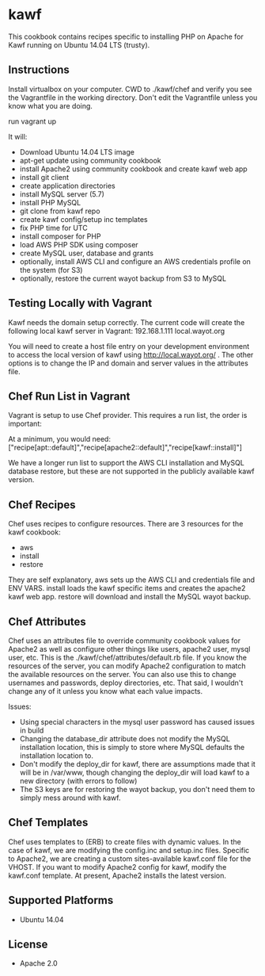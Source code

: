 # kawf

This cookbook contains recipes specific to installing PHP on Apache for Kawf running on Ubuntu 14.04 LTS (trusty).


## Instructions
Install virtualbox on your computer.  CWD to ./kawf/chef and verify you see the Vagrantfile in the working directory.  Don't edit the Vagrantfile unless you know what you are doing.

run vagrant up

It will:
* Download Ubuntu 14.04 LTS image
* apt-get update using community cookbook
* install Apache2 using community cookbook and create kawf web app
* install git client
* create application directories
* install MySQL server (5.7)
* install PHP MySQL
* git clone from kawf repo
* create kawf config/setup inc templates
* fix PHP time for UTC
* install composer for PHP
* load AWS PHP SDK using composer
* create MySQL user, database and grants
* optionally, install AWS CLI and configure an AWS credentials profile on the system (for S3)
* optionally, restore the current wayot backup from S3 to MySQL


## Testing Locally with Vagrant
Kawf needs the domain setup correctly.  The current code will create the following local kawf server in Vagrant:
192.168.1.111   local.wayot.org

You will need to create a host file entry on your development environment to access the local version of kawf using http://local.wayot.org/ .  The other options is to change the IP and domain and server values in the attributes file.


## Chef Run List in Vagrant
Vagrant is setup to use Chef provider.  This requires a run list, the order is important:

At a minimum, you would need:
["recipe[apt::default]","recipe[apache2::default]","recipe[kawf::install]"]

We have a longer run list to support the AWS CLI installation and MySQL database restore, but these are not supported in the publicly available kawf version.


## Chef Recipes
Chef uses recipes to configure resources.  There are 3 resources for the kawf cookbook:
* aws
* install
* restore

They are self explanatory, aws sets up the AWS CLI and credentials file and ENV VARS.  install loads the kawf specific items and creates the apache2 kawf web app.  restore will download and install the MySQL wayot backup.

## Chef Attributes
Chef uses an attributes file to override community cookbook values for Apache2 as well as configure other things like users, apache2 user, mysql user, etc.  This is the ./kawf/chef/attributes/default.rb file.  If you know the resources of the server, you can modify Apache2 configuration to match the available resources on the server.  You can also use this to change usernames and passwords, deploy directories, etc.  That said, I wouldn't change any of it unless you know what each value impacts.

Issues:
* Using special characters in the mysql user password has caused issues in build
* Changing the database_dir attribute does not modify the MySQL installation location, this is simply to store where MySQL defaults the installation location to.
* Don't modify the deploy_dir for kawf, there are assumptions made that it will be in /var/www, though changing the deploy_dir will load kawf to a new directory (with errors to follow)
* The S3 keys are for restoring the wayot backup, you don't need them to simply mess around with kawf.


## Chef Templates
Chef uses templates to (ERB) to create files with dynamic values.  In the case of kawf, we are modifying the config.inc and setup.inc files.  Specific to Apache2, we are creating a custom sites-available kawf.conf file for the VHOST.  If you want to modify Apache2 config for kawf, modify the kawf.conf template.  At present, Apache2 installs the latest version.


## Supported Platforms

* Ubuntu 14.04


## License

* Apache 2.0

